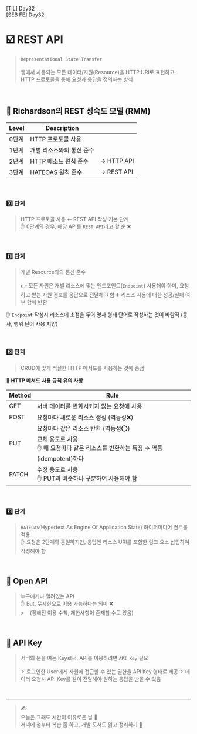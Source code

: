 [TIL] Day32 <br/>
[SEB FE] Day32

# ☑️ REST API

> `Representational State Transfer`<br/><br/>
> 웹에서 사용되는 모든 데이터/자원(Resource)을 HTTP URI로 표현하고,
> HTTP 프로토콜을 통해 요청과 응답을 정의하는 방식

<br/>

## 📎 Richardson의 REST 성숙도 모델 (RMM)

| Level | Description               |            |
| ----- | ------------------------- | ---------- |
| 0단계 | HTTP 프로토콜 사용        |            |
| 1단계 | 개별 리소스와의 통신 준수 |            |
| 2단계 | HTTP 메소드 원칙 준수     | → HTTP API |
| 3단계 | HATEOAS 원칙 준수         | → REST API |

<br/>

### 0️⃣ 단계

> HTTP 프로토콜 사용 ← REST API 작성 기본 단계 <br/>
> ✋ 0단계의 경우, 해당 API를 `REST API`라고 할 순 ❌

<br/>

### 1️⃣ 단계

> 개별 Resource와의 통신 준수 <br/><br/>
> 👉 모든 자원은 개별 리소스에 맞는 엔드포인트(`Endpoint`) 사용해야 하며, 요청하고 받는 자원 정보를 응답으로 전달해야 함
> ➕ 리소스 사용에 대한 성공/실패 여부 함께 반환

✋ `Endpoint` 작성시 리소스에 초점을 두어 명사 형태 단어로 작성하는 것이 바람직
(동사, 행위 단어 사용 지양)

<br/>

### 2️⃣ 단계

> CRUD에 맞게 적절한 HTTP 메서드를 사용하는 것에 중점

🫶 **HTTP 메서드 사용 규칙 유의 사항**

| Method | Rule                                                                                                                             |
| ------ | -------------------------------------------------------------------------------------------------------------------------------- |
| GET    | 서버 데이터를 변화시키지 않는 요청에 사용                                                                                        |
| POST   | 요청마다 새로운 리소스 생성 (멱등성❌)                                                                                           |
| PUT    | 요청마다 같은 리소스 반환 (멱등성⭕️)<br/>교체 용도로 사용<br/>✋ 매 요청마다 같은 리소스를 반환하는 특징 ⇒ 멱등(idempotent)하다 |
| PATCH  | 수정 용도로 사용<br/>✋ PUT과 비슷하나 구분하여 사용해야 함                                                                      |

<br/>

### 3️⃣ 단계

> `HATEOAS`(Hypertext As Engine Of Application State) 하이퍼미디어 컨트롤 적용 <br/>
> ✋ 요청은 2단계와 동일하지만, 응답엔 리소스 URI를 포함한 링크 요소 삽입하여 작성해야 함

<br/>

## 📎 Open API

> 누구에게나 열려있는 API <br/>
> ✋ But, 무제한으로 이용 가능하다는 의미 ❌<Br/> >&nbsp;&nbsp;&nbsp;&nbsp;(정해진 이용 수칙, 제한사항이 존재할 수도 있음)

<br/>

## 📎 API Key

> 서버의 문을 여는 Key로써, API를 이용하려면 `API Key` 필요 <br/><br/>
> ➰ 로그인한 User에게 자원에 접근할 수 있는 권한을 API Key 형태로 제공
> ➰ 데이터 요청시 API Key를 같이 전달해야 원하는 응답을 받을 수 있음

<br/>

---

> ✍️<br/>
> 오늘은 그래도 시간이 여유로운 날 🫶<br/>
> 저녁에 첨부터 복습 좀 하고, 개발 도서도 읽고 정리하기 💪

